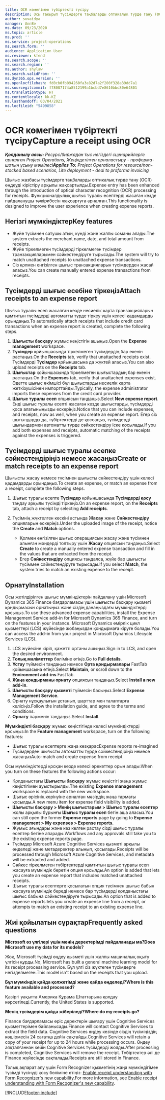 ```yaml
---
title: OCR көмегімен түбіртекті түсіру
description: Осы тақырып түсімдерге таңбаларды оптикалық түрде тану (OCR) өңдеуі туралы ақпаратты ұсынады.
author: suvaidya
manager: AnnBe
ms.date: 09/23/2020
ms.topic: article
ms.prod: ''
ms.service: project-operations
ms.search.form: ''
audience: Application User
ms.reviewer: kfend
ms.search.scope: ''
ms.search.region: ''
ms.author: shylaw
ms.search.validFrom: ''
ms.dyn365.ops.version: ''
ms.openlocfilehash: fd0cb0fb094260fa3e82d7a2f200f328a39dd7a1
ms.sourcegitcommit: f78087174a8512199a1bcbd7e8610bbc80e64801
ms.translationtype: HT
ms.contentlocale: kk-KZ
ms.lasthandoff: 03/04/2021
ms.locfileid: "5499858"
---
```

# <a name="capture-a-receipt-using-ocr"></a><span data-ttu-id="27ad1-103">OCR көмегімен түбіртекті түсіру</span><span class="sxs-lookup"><span data-stu-id="27ad1-103">Capture a receipt using OCR</span></span>

<span data-ttu-id="27ad1-104">_**Қолданылу аясы:** Ресурс/биржадан тыс негіздегі сценарийлерге арналған Project Operations, Жеңілдетілген орналастыру - проформа-шотын ұсыну мәмілесі_</span><span class="sxs-lookup"><span data-stu-id="27ad1-104">_**Applies To:** Project Operations for resource/non-stocked based scenarios, Lite deployment - deal to proforma invoicing_</span></span>

<span data-ttu-id="27ad1-105">Шығыс жазбасы түсімдерге таңбаларды оптикалық түрде тану (OCR) өңдеуді кірістіру арқылы жақсартылды.</span><span class="sxs-lookup"><span data-stu-id="27ad1-105">Expense entry has been enhanced through the introduction of optical character recognition (OCR) processing for receipts.</span></span> <span data-ttu-id="27ad1-106">Функционалдылық шығыс туралы есептерді жасаған кезде пайдаланушы тәжірибесін жақсартуға арналған.</span><span class="sxs-lookup"><span data-stu-id="27ad1-106">This functionality is designed to improve the user experience when creating expense reports.</span></span>

## <a name="key-features"></a><span data-ttu-id="27ad1-107">Негізгі мүмкіндіктер</span><span class="sxs-lookup"><span data-stu-id="27ad1-107">Key features</span></span>

- <span data-ttu-id="27ad1-108">Жүйе түсімнен сатушы атын, күнді және жалпы соманы алады.</span><span class="sxs-lookup"><span data-stu-id="27ad1-108">The system extracts the merchant name, date, and total amount from receipts.</span></span>
- <span data-ttu-id="27ad1-109">Жүйе тіркелмеген түсімдерді тіркелмеген түсімдер транзакцияларымен сәйкестендіруге тырысады.</span><span class="sxs-lookup"><span data-stu-id="27ad1-109">The system will try to match unattached receipts to unattached expense transactions.</span></span>
- <span data-ttu-id="27ad1-110">Сіз қолмен енгізілген шығыс транзакцияларын түсімдерден жасай аласыз.</span><span class="sxs-lookup"><span data-stu-id="27ad1-110">You can create manually entered expense transactions from receipts.</span></span>

## <a name="attach-receipts-to-an-expense-report"></a><span data-ttu-id="27ad1-111">Түсімдерді шығыс есебіне тіркеңіз</span><span class="sxs-lookup"><span data-stu-id="27ad1-111">Attach receipts to an expense report</span></span>

<span data-ttu-id="27ad1-112">Шығыс туралы есеп жасалған кезде несиелік карта транзакцияларын қамтитын түсімдерді автоматты түрде тіркеу үшін келесі қадамдарды орындаңыз.</span><span class="sxs-lookup"><span data-stu-id="27ad1-112">To automatically attach receipts that include credit card transactions when an expense report is created, complete the following steps.</span></span>

  1. <span data-ttu-id="27ad1-113">**Шығысты басқару** жұмыс кеңістігін ашыңыз.</span><span class="sxs-lookup"><span data-stu-id="27ad1-113">Open the **Expense management** workspace.</span></span>
  2. <span data-ttu-id="27ad1-114">**Түсімдер** қойыншасында тіркелмеген түсімдердің бар екенін растаңыз.</span><span class="sxs-lookup"><span data-stu-id="27ad1-114">On the **Receipts** tab, verify that unattached receipts exist.</span></span> <span data-ttu-id="27ad1-115">Түсімдерді **Түсімдер** қойыншасына да жүктей аласыз.</span><span class="sxs-lookup"><span data-stu-id="27ad1-115">You can also upload receipts on the **Receipts** tab.</span></span>
  3. <span data-ttu-id="27ad1-116"> **Шығыстар** қойыншасында тіркелмеген шығыстардың бар екенін растаңыз.</span><span class="sxs-lookup"><span data-stu-id="27ad1-116">On the **Expenses** tab, verify that unattached expenses exist.</span></span> <span data-ttu-id="27ad1-117">Әдетте шығыс әкімшісі бұл шығыстарды несиелік карта жеткізушісінен импорттайды.</span><span class="sxs-lookup"><span data-stu-id="27ad1-117">Typically, the expense administrator imports these expenses from the credit card provider.</span></span>
  4. <span data-ttu-id="27ad1-118">**Шығыс туралы есеп** опциясын таңдаңыз.</span><span class="sxs-lookup"><span data-stu-id="27ad1-118">Select **New expense report**.</span></span> <span data-ttu-id="27ad1-119">Енді шығыс туралы есепті жасаған кезде шығыстарды, түсімдерді қоса алатыныңызды ескеріңіз.</span><span class="sxs-lookup"><span data-stu-id="27ad1-119">Notice that you can include expenses, and receipts, now as well, when you create an expense report.</span></span> <span data-ttu-id="27ad1-120">Егер сіз шығындарды да, түбіртектерді де қоссаңыз, түсімдерді шығындармен автоматты түрде сәйкестендіру іске қосылады.</span><span class="sxs-lookup"><span data-stu-id="27ad1-120">If you add both expenses and receipts, automatic matching of the receipts against the expenses is triggered.</span></span>

## <a name="create-or-match-receipts-to-an-expense-report"></a><span data-ttu-id="27ad1-121">Түсімдерді шығыс туралы есепке сәйкестендіріңіз немесе жасаңыз</span><span class="sxs-lookup"><span data-stu-id="27ad1-121">Create or match receipts to an expense report</span></span>
<span data-ttu-id="27ad1-122">Шығысты жасау немесе түсімнен шығысты сәйкестендіру үшін келесі қадамдарды орындаңыз.</span><span class="sxs-lookup"><span data-stu-id="27ad1-122">To create an expense, or match an expense from a receipt, complete the following steps.</span></span>

  1. <span data-ttu-id="27ad1-123">Шығыс туралы есепте **Түсімдер** қойыншасында **Түсімдерді қосу** таңдау арқылы түсімді тіркеңіз.</span><span class="sxs-lookup"><span data-stu-id="27ad1-123">On an expense report, on the **Receipts** tab, attach a receipt by selecting **Add receipts**.</span></span>
  2. <span data-ttu-id="27ad1-124">Түсімнің жүктелген кескіні астында **Жасау** және **Сәйкестендіру** опцияларын ескеріңіз.</span><span class="sxs-lookup"><span data-stu-id="27ad1-124">Under the uploaded image of the receipt, notice the **Create** and **Match** options.</span></span>

      - <span data-ttu-id="27ad1-125">Қолмен енгізілген шығыс операциясын жасау және түсімнен алынған мәндерді толтыру үшін **Жасау** опциясын таңдаңыз.</span><span class="sxs-lookup"><span data-stu-id="27ad1-125">Select **Create** to create a manually entered expense transaction and fill in the values that are extracted from the receipt.</span></span>
      - <span data-ttu-id="27ad1-126">Егер **Сәйкестендіру** опциясы таңдалса, жүйе бар шығысты түсіммен сәйкестендіруге тырысады.</span><span class="sxs-lookup"><span data-stu-id="27ad1-126">If you select **Match**, the system tries to match an existing expense to the receipt.</span></span>

## <a name="installation"></a><span data-ttu-id="27ad1-127">Орнату</span><span class="sxs-lookup"><span data-stu-id="27ad1-127">Installation</span></span>

<span data-ttu-id="27ad1-128">Осы жетілдірілген шығыс мүмкіндіктерін пайдалану үшін Microsoft Dynamics 365 Finance бағдарламасы үшін шығысты басқару қызметі қондырмасын орнатыңыз және сіздің данаңыздағы мүмкіндіктерді қосыңыз.</span><span class="sxs-lookup"><span data-stu-id="27ad1-128">To use these advanced expense capabilities, install the Expense Management Service add-in for Microsoft Dynamics 365 Finance, and turn on the features in your instance.</span></span> <span data-ttu-id="27ad1-129">Microsoft Dynamics өмірлік цикл қызметтері (LCS) жүйесінде жобаңыздан қондырмаға кіруге болады.</span><span class="sxs-lookup"><span data-stu-id="27ad1-129">You can access the add-in from your project in Microsoft Dynamics Lifecycle Services (LCS).</span></span>

1. <span data-ttu-id="27ad1-130">LCS жүйесіне кіріп, қажетті ортаны ашыңыз.</span><span class="sxs-lookup"><span data-stu-id="27ad1-130">Sign in to LCS, and open the desired environment.</span></span>
2. <span data-ttu-id="27ad1-131">**Толық мәліметтер** бөліміне өтіңіз.</span><span class="sxs-lookup"><span data-stu-id="27ad1-131">Go to **Full details**.</span></span>
3. <span data-ttu-id="27ad1-132">**Ұстау** түймесін таңдаңыз немесе **Орта қондырмалары** FastTab қойыншасына өтіңіз.</span><span class="sxs-lookup"><span data-stu-id="27ad1-132">Select **Maintain**, or scroll down to the **Environment add-ins** FastTab.</span></span>
4. <span data-ttu-id="27ad1-133">**Жаңа қондырманы орнату** опциясын таңдаңыз.</span><span class="sxs-lookup"><span data-stu-id="27ad1-133">Select **Install a new add-in**.</span></span>
5. <span data-ttu-id="27ad1-134">**Шығысты басқару қызметі** түймесін басыңыз.</span><span class="sxs-lookup"><span data-stu-id="27ad1-134">Select **Expense Management Service**.</span></span>
6. <span data-ttu-id="27ad1-135">Орнату нұсқаулығын ұстанып, шарттар мен талаптарға келісіңіз.</span><span class="sxs-lookup"><span data-stu-id="27ad1-135">Follow the installation guide, and agree to the terms and conditions.</span></span>
7. <span data-ttu-id="27ad1-136">**Орнату** пәрменін таңдаңыз.</span><span class="sxs-lookup"><span data-stu-id="27ad1-136">Select **Install**.</span></span>

<span data-ttu-id="27ad1-137">**Мүмкіндікті басқару** жұмыс кеңістігінде келесі мүмкіндіктерді қосыңыз:</span><span class="sxs-lookup"><span data-stu-id="27ad1-137">In the **Feature management** workspace, turn on the following features:</span></span>

- <span data-ttu-id="27ad1-138">Шығыс туралы есептерге жаңа көзқарас</span><span class="sxs-lookup"><span data-stu-id="27ad1-138">Expense reports re-imagined</span></span>
- <span data-ttu-id="27ad1-139">Түсімдерден шығысты автоматты түрде сәйкестендіріңіз немесе жасаңыз</span><span class="sxs-lookup"><span data-stu-id="27ad1-139">Auto-match and create expense from receipt</span></span>

<span data-ttu-id="27ad1-140">Осы мүмкіндіктерді қосқан кезде келесі әрекеттер орын алады:</span><span class="sxs-lookup"><span data-stu-id="27ad1-140">When you turn on these features the following actions occur:</span></span>

- <span data-ttu-id="27ad1-141">Қолданыстағы **Шығысты басқару** жұмыс кеңістігі жаңа жұмыс кеңістігімен ауыстырылды.</span><span class="sxs-lookup"><span data-stu-id="27ad1-141">The existing **Expense management** workspace is replaced with the new workspace.</span></span>
- <span data-ttu-id="27ad1-142">Шығыс өрісінің көрінуіне арналған мәзірдің жаңа тармағы қосылды.</span><span class="sxs-lookup"><span data-stu-id="27ad1-142">A new menu item for expense field visibility is added.</span></span>
- <span data-ttu-id="27ad1-143">**Шығысты басқару > Менің шығыстарым > Шығыс туралы есептер** жолы арқылы бұрынғы **Шығыс туралы есеп** бетін аша аласыз.</span><span class="sxs-lookup"><span data-stu-id="27ad1-143">You can still open the former **Expense reports** page by going to **Expense management > My expenses > Expense reports**.</span></span>
- <span data-ttu-id="27ad1-144">Жұмыс ағындары және кез келген растау сізді шығыс туралы есептер бетіне апарады.</span><span class="sxs-lookup"><span data-stu-id="27ad1-144">Workflows and any approvals still take you to the existing expense reports page.</span></span>
- <span data-ttu-id="27ad1-145">Түсімдер Microsoft Azure Cognitive Services қызметі арқылы өңделеді және метадеректер алынып, қосылады.</span><span class="sxs-lookup"><span data-stu-id="27ad1-145">Receipts will be processed through Microsoft Azure Cognitive Services, and metadata will be extracted and added.</span></span>
- <span data-ttu-id="27ad1-146">Сәйкес тіркелмеген түбіртектерді қамтитын шығыс туралы есеп жасауға мүмкіндік беретін опция қосылды.</span><span class="sxs-lookup"><span data-stu-id="27ad1-146">An option is added that lets you create an expense report that includes matched unattached receipts.</span></span>
- <span data-ttu-id="27ad1-147">Шығыс туралы есептерге қосылатын опция түсімнен шығыс бабын жасауға мүмкіндік береді немесе бар түсімдерді қолданыстағы шығыс бабына сәйкестендіруге тырысады.</span><span class="sxs-lookup"><span data-stu-id="27ad1-147">An option that is added to expense reports lets you create an expense line from a receipt, or attempts to match an existing receipt to an existing expense line.</span></span>

## <a name="frequently-asked-questions"></a><span data-ttu-id="27ad1-148">Жиі қойылатын сұрақтар</span><span class="sxs-lookup"><span data-stu-id="27ad1-148">Frequently asked questions</span></span>

<span data-ttu-id="27ad1-149">**Microsoft өз үлгілері үшін менің деректерімді пайдаланады ма?**</span><span class="sxs-lookup"><span data-stu-id="27ad1-149">**Does Microsoft use my data for its models?**</span></span>

<span data-ttu-id="27ad1-150">Жоқ, Microsoft түсімді өңдеу қызметі үшін жалпы машиналық оқыту үлгісін құрды.</span><span class="sxs-lookup"><span data-stu-id="27ad1-150">No, Microsoft has built a general machine learning model for its receipt processing service.</span></span> <span data-ttu-id="27ad1-151">Бұл үлгі сіз жүктеген түсімдерге негізделмеген.</span><span class="sxs-lookup"><span data-stu-id="27ad1-151">This model isn't based on the receipts that you upload.</span></span>

<span data-ttu-id="27ad1-152">**Бұл мүмкіндік қайда қолжетімді және қайда өңделеді?**</span><span class="sxs-lookup"><span data-stu-id="27ad1-152">**Where is this feature available and processed?**</span></span>

<span data-ttu-id="27ad1-153">Қазіргі уақытта Америка Құрама Штаттарына қолдау көрсетіледі.</span><span class="sxs-lookup"><span data-stu-id="27ad1-153">Currently, the United States is supported.</span></span>

<span data-ttu-id="27ad1-154">**Менің түсімдерім қайда жіберіледі?**</span><span class="sxs-lookup"><span data-stu-id="27ad1-154">**Where do my receipts go?**</span></span>

<span data-ttu-id="27ad1-155">Finance бағдарламасы өріс деректерін шығару үшін Cognitive Services қызметтерімен байланысады.</span><span class="sxs-lookup"><span data-stu-id="27ad1-155">Finance will contact Cognitive Services to extract the field data.</span></span> <span data-ttu-id="27ad1-156">Cognitive Services өңдеу кезінде сіздің түсіміңіздің көшірмесін 24 сағатқа дейін сақтайды.</span><span class="sxs-lookup"><span data-stu-id="27ad1-156">Cognitive Services will retain a copy of your receipt for up to 24 hours while processing occurs.</span></span> <span data-ttu-id="27ad1-157">Өңдеу аяқталғаннан кейін Cognitive Services түсімдерді жояды.</span><span class="sxs-lookup"><span data-stu-id="27ad1-157">After processing is completed, Cognitive Services will remove the receipt.</span></span> <span data-ttu-id="27ad1-158">Түбіртектер әлі де Finance жүйесінде сақталады.</span><span class="sxs-lookup"><span data-stu-id="27ad1-158">Receipts are still stored in Finance.</span></span>

<span data-ttu-id="27ad1-159">Толық ақпарат алу үшін Form Recognizer қызметінің жаңа мүмкіндігімен түсімді түсінуді қосу бөліміне өтіңіз: [Enable receipt understanding with Form Recognizer's new capability](https://azure.microsoft.com/blog/enable-receipt-understanding-with-form-recognizer-s-new-capability/).</span><span class="sxs-lookup"><span data-stu-id="27ad1-159">For more information, see [Enable receipt understanding with Form Recognizer's new capability](https://azure.microsoft.com/blog/enable-receipt-understanding-with-form-recognizer-s-new-capability/).</span></span>


[!INCLUDE[footer-include](../includes/footer-banner.md)]
